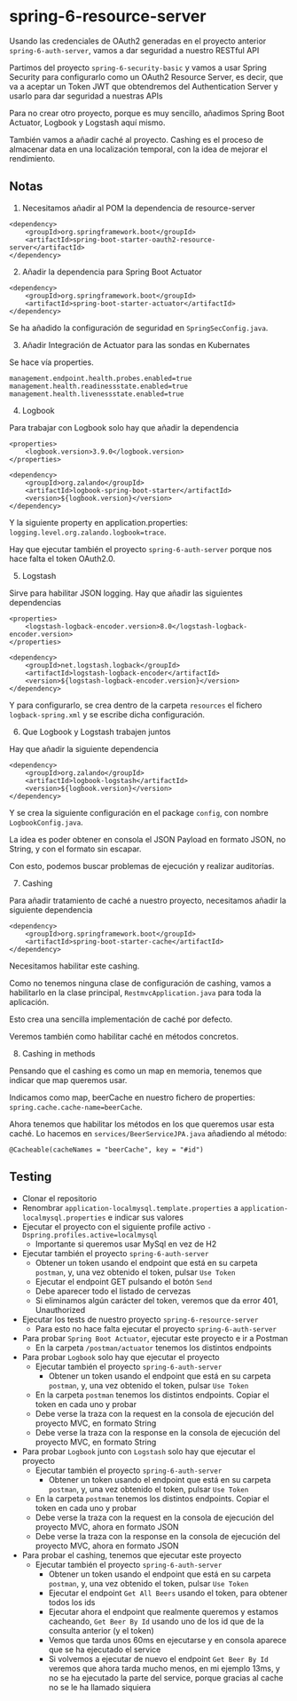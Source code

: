 # spring-6-resource-server

Usando las credenciales de OAuth2 generadas en el proyecto anterior `spring-6-auth-server`, vamos a dar seguridad a nuestro RESTful API

Partimos del proyecto `spring-6-security-basic` y vamos a usar Spring Security para configurarlo como un OAuth2 Resource Server, es decir, que va a aceptar un Token JWT que obtendremos del Authentication Server y usarlo para dar seguridad a nuestras APIs

Para no crear otro proyecto, porque es muy sencillo, añadimos Spring Boot Actuator, Logbook y Logstash aquí mismo.

También vamos a añadir caché al proyecto. Cashing es el proceso de almacenar data en una localización temporal, con la idea de mejorar el rendimiento.

## Notas

1. Necesitamos añadir al POM la dependencia de resource-server

```
<dependency>
    <groupId>org.springframework.boot</groupId>
    <artifactId>spring-boot-starter-oauth2-resource-server</artifactId>
</dependency>
```

2. Añadir la dependencia para Spring Boot Actuator

```
<dependency>
    <groupId>org.springframework.boot</groupId>
    <artifactId>spring-boot-starter-actuator</artifactId>
</dependency>
```

Se ha añadido la configuración de seguridad en `SpringSecConfig.java`.

3. Añadir Integración de Actuator para las sondas en Kubernates

Se hace vía properties.

```
management.endpoint.health.probes.enabled=true
management.health.readinessstate.enabled=true
management.health.livenessstate.enabled=true
```

4. Logbook

Para trabajar con Logbook solo hay que añadir la dependencia

```
<properties>
    <logbook.version>3.9.0</logbook.version>
</properties>

<dependency>
    <groupId>org.zalando</groupId>
    <artifactId>logbook-spring-boot-starter</artifactId>
    <version>${logbook.version}</version>
</dependency>
```

Y la siguiente property en application.properties: `logging.level.org.zalando.logbook=trace`.

Hay que ejecutar también el proyecto `spring-6-auth-server` porque nos hace falta el token OAuth2.0.

5. Logstash

Sirve para habilitar JSON logging. Hay que añadir las siguientes dependencias

```
<properties>
    <logstash-logback-encoder.version>8.0</logstash-logback-encoder.version>
</properties>

<dependency>
    <groupId>net.logstash.logback</groupId>
    <artifactId>logstash-logback-encoder</artifactId>
    <version>${logstash-logback-encoder.version}</version>
</dependency>
```

Y para configurarlo, se crea dentro de la carpeta `resources` el fichero `logback-spring.xml` y se escribe dicha configuración.

6. Que Logbook y Logstash trabajen juntos

Hay que añadir la siguiente dependencia

```
<dependency>
    <groupId>org.zalando</groupId>
    <artifactId>logbook-logstash</artifactId>
    <version>${logbook.version}</version>
</dependency>
```

Y se crea la siguiente configuración en el package `config`, con nombre `LogbookConfig.java`.

La idea es poder obtener en consola el JSON Payload en formato JSON, no String, y con el formato sin escapar.

Con esto, podemos buscar problemas de ejecución y realizar auditorías.

7. Cashing

Para añadir tratamiento de caché a nuestro proyecto, necesitamos añadir la siguiente dependencia

```
<dependency>
    <groupId>org.springframework.boot</groupId>
    <artifactId>spring-boot-starter-cache</artifactId>
</dependency>
```

Necesitamos habilitar este cashing.

Como no tenemos ninguna clase de configuración de cashing, vamos a habilitarlo en la clase principal, `RestmvcApplication.java` para toda la aplicación.

Esto crea una sencilla implementación de caché por defecto.

Veremos también como habilitar caché en métodos concretos.

8. Cashing in methods

Pensando que el cashing es como un map en memoria, tenemos que indicar que map queremos usar.

Indicamos como map, beerCache en nuestro fichero de properties: `spring.cache.cache-name=beerCache`.

Ahora tenemos que habilitar los métodos en los que queremos usar esta caché. Lo hacemos en `services/BeerServiceJPA.java` añadiendo al método:

```
@Cacheable(cacheNames = "beerCache", key = "#id")
```

## Testing

- Clonar el repositorio
- Renombrar `application-localmysql.template.properties` a `application-localmysql.properties` e indicar sus valores
- Ejecutar el proyecto con el siguiente profile activo `-Dspring.profiles.active=localmysql`
  - Importante si queremos usar MySql en vez de H2
- Ejecutar también el proyecto `spring-6-auth-server`
  - Obtener un token usando el endpoint que está en su carpeta `postman`, y, una vez obtenido el token, pulsar `Use Token`
  - Ejecutar el endpoint GET pulsando el botón `Send`
  - Debe aparecer todo el listado de cervezas
  - Si eliminamos algún carácter del token, veremos que da error 401, Unauthorized
- Ejecutar los tests de nuestro proyecto `spring-6-resource-server`
  - Para esto no hace falta ejecutar el proyecto `spring-6-auth-server`
- Para probar `Spring Boot Actuator`, ejecutar este proyecto e ir a Postman
  - En la carpeta `/postman/actuator` tenemos los distintos endpoints
- Para probar `Logbook` solo hay que ejecutar el proyecto
  - Ejecutar también el proyecto `spring-6-auth-server`
    - Obtener un token usando el endpoint que está en su carpeta `postman`, y, una vez obtenido el token, pulsar `Use Token`
  - En la carpeta `postman` tenemos los distintos endpoints. Copiar el token en cada uno y probar
  - Debe verse la traza con la request en la consola de ejecución del proyecto MVC, en formato String
  - Debe verse la traza con la response en la consola de ejecución del proyecto MVC, en formato String
- Para probar `Logbook` junto con `Logstash` solo hay que ejecutar el proyecto
  - Ejecutar también el proyecto `spring-6-auth-server`
    - Obtener un token usando el endpoint que está en su carpeta `postman`, y, una vez obtenido el token, pulsar `Use Token`
  - En la carpeta `postman` tenemos los distintos endpoints. Copiar el token en cada uno y probar
  - Debe verse la traza con la request en la consola de ejecución del proyecto MVC, ahora en formato JSON
  - Debe verse la traza con la response en la consola de ejecución del proyecto MVC, ahora en formato JSON
- Para probar el cashing, tenemos que ejecutar este proyecto
  - Ejecutar también el proyecto `spring-6-auth-server`
    - Obtener un token usando el endpoint que está en su carpeta `postman`, y, una vez obtenido el token, pulsar `Use Token`
    - Ejecutar el endpoint `Get All Beers` usando el token, para obtener todos los ids
    - Ejecutar ahora el endpoint que realmente queremos y estamos cacheando, `Get Beer By Id` usando uno de los id que de la consulta anterior (y el token)
    - Vemos que tarda unos 60ms en ejecutarse y en consola aparece que se ha ejecutado el service
    - Si volvemos a ejecutar de nuevo el endpoint `Get Beer By Id` veremos que ahora tarda mucho menos, en mi ejemplo 13ms, y no se ha ejecutado la parte del service, porque gracias al cache no se le ha llamado siquiera